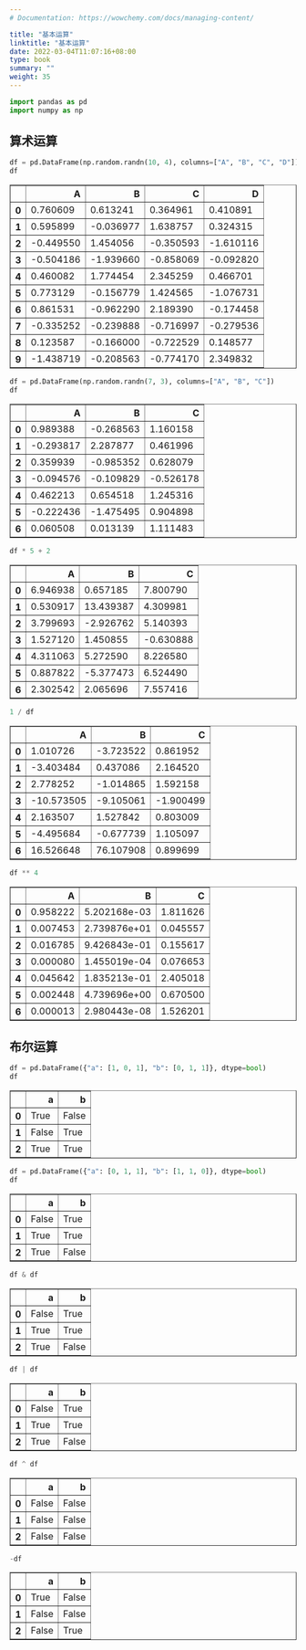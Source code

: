 ```yaml
---
# Documentation: https://wowchemy.com/docs/managing-content/

title: "基本运算"
linktitle: "基本运算"
date: 2022-03-04T11:07:16+08:00
type: book
summary: ""
weight: 35
---
```


<!--more-->


```python
import pandas as pd
import numpy as np
```

## 算术运算


```python
df = pd.DataFrame(np.random.randn(10, 4), columns=["A", "B", "C", "D"])
df
```




<div>
<style scoped>
    .dataframe tbody tr th:only-of-type {
        vertical-align: middle;
    }

    .dataframe tbody tr th {
        vertical-align: top;
    }

    .dataframe thead th {
        text-align: right;
    }
</style>
<table border="1" class="dataframe">
  <thead>
    <tr style="text-align: right;">
      <th></th>
      <th>A</th>
      <th>B</th>
      <th>C</th>
      <th>D</th>
    </tr>
  </thead>
  <tbody>
    <tr>
      <th>0</th>
      <td>0.760609</td>
      <td>0.613241</td>
      <td>0.364961</td>
      <td>0.410891</td>
    </tr>
    <tr>
      <th>1</th>
      <td>0.595899</td>
      <td>-0.036977</td>
      <td>1.638757</td>
      <td>0.324315</td>
    </tr>
    <tr>
      <th>2</th>
      <td>-0.449550</td>
      <td>1.454056</td>
      <td>-0.350593</td>
      <td>-1.610116</td>
    </tr>
    <tr>
      <th>3</th>
      <td>-0.504186</td>
      <td>-1.939660</td>
      <td>-0.858069</td>
      <td>-0.092820</td>
    </tr>
    <tr>
      <th>4</th>
      <td>0.460082</td>
      <td>1.774454</td>
      <td>2.345259</td>
      <td>0.466701</td>
    </tr>
    <tr>
      <th>5</th>
      <td>0.773129</td>
      <td>-0.156779</td>
      <td>1.424565</td>
      <td>-1.076731</td>
    </tr>
    <tr>
      <th>6</th>
      <td>0.861531</td>
      <td>-0.962290</td>
      <td>2.189390</td>
      <td>-0.174458</td>
    </tr>
    <tr>
      <th>7</th>
      <td>-0.335252</td>
      <td>-0.239888</td>
      <td>-0.716997</td>
      <td>-0.279536</td>
    </tr>
    <tr>
      <th>8</th>
      <td>0.123587</td>
      <td>-0.166000</td>
      <td>-0.722529</td>
      <td>0.148577</td>
    </tr>
    <tr>
      <th>9</th>
      <td>-1.438719</td>
      <td>-0.208563</td>
      <td>-0.774170</td>
      <td>2.349832</td>
    </tr>
  </tbody>
</table>
</div>




```python
df = pd.DataFrame(np.random.randn(7, 3), columns=["A", "B", "C"])
df
```




<div>
<style scoped>
    .dataframe tbody tr th:only-of-type {
        vertical-align: middle;
    }

    .dataframe tbody tr th {
        vertical-align: top;
    }

    .dataframe thead th {
        text-align: right;
    }
</style>
<table border="1" class="dataframe">
  <thead>
    <tr style="text-align: right;">
      <th></th>
      <th>A</th>
      <th>B</th>
      <th>C</th>
    </tr>
  </thead>
  <tbody>
    <tr>
      <th>0</th>
      <td>0.989388</td>
      <td>-0.268563</td>
      <td>1.160158</td>
    </tr>
    <tr>
      <th>1</th>
      <td>-0.293817</td>
      <td>2.287877</td>
      <td>0.461996</td>
    </tr>
    <tr>
      <th>2</th>
      <td>0.359939</td>
      <td>-0.985352</td>
      <td>0.628079</td>
    </tr>
    <tr>
      <th>3</th>
      <td>-0.094576</td>
      <td>-0.109829</td>
      <td>-0.526178</td>
    </tr>
    <tr>
      <th>4</th>
      <td>0.462213</td>
      <td>0.654518</td>
      <td>1.245316</td>
    </tr>
    <tr>
      <th>5</th>
      <td>-0.222436</td>
      <td>-1.475495</td>
      <td>0.904898</td>
    </tr>
    <tr>
      <th>6</th>
      <td>0.060508</td>
      <td>0.013139</td>
      <td>1.111483</td>
    </tr>
  </tbody>
</table>
</div>




```python
df * 5 + 2
```




<div>
<style scoped>
    .dataframe tbody tr th:only-of-type {
        vertical-align: middle;
    }

    .dataframe tbody tr th {
        vertical-align: top;
    }

    .dataframe thead th {
        text-align: right;
    }
</style>
<table border="1" class="dataframe">
  <thead>
    <tr style="text-align: right;">
      <th></th>
      <th>A</th>
      <th>B</th>
      <th>C</th>
    </tr>
  </thead>
  <tbody>
    <tr>
      <th>0</th>
      <td>6.946938</td>
      <td>0.657185</td>
      <td>7.800790</td>
    </tr>
    <tr>
      <th>1</th>
      <td>0.530917</td>
      <td>13.439387</td>
      <td>4.309981</td>
    </tr>
    <tr>
      <th>2</th>
      <td>3.799693</td>
      <td>-2.926762</td>
      <td>5.140393</td>
    </tr>
    <tr>
      <th>3</th>
      <td>1.527120</td>
      <td>1.450855</td>
      <td>-0.630888</td>
    </tr>
    <tr>
      <th>4</th>
      <td>4.311063</td>
      <td>5.272590</td>
      <td>8.226580</td>
    </tr>
    <tr>
      <th>5</th>
      <td>0.887822</td>
      <td>-5.377473</td>
      <td>6.524490</td>
    </tr>
    <tr>
      <th>6</th>
      <td>2.302542</td>
      <td>2.065696</td>
      <td>7.557416</td>
    </tr>
  </tbody>
</table>
</div>




```python
1 / df
```




<div>
<style scoped>
    .dataframe tbody tr th:only-of-type {
        vertical-align: middle;
    }

    .dataframe tbody tr th {
        vertical-align: top;
    }

    .dataframe thead th {
        text-align: right;
    }
</style>
<table border="1" class="dataframe">
  <thead>
    <tr style="text-align: right;">
      <th></th>
      <th>A</th>
      <th>B</th>
      <th>C</th>
    </tr>
  </thead>
  <tbody>
    <tr>
      <th>0</th>
      <td>1.010726</td>
      <td>-3.723522</td>
      <td>0.861952</td>
    </tr>
    <tr>
      <th>1</th>
      <td>-3.403484</td>
      <td>0.437086</td>
      <td>2.164520</td>
    </tr>
    <tr>
      <th>2</th>
      <td>2.778252</td>
      <td>-1.014865</td>
      <td>1.592158</td>
    </tr>
    <tr>
      <th>3</th>
      <td>-10.573505</td>
      <td>-9.105061</td>
      <td>-1.900499</td>
    </tr>
    <tr>
      <th>4</th>
      <td>2.163507</td>
      <td>1.527842</td>
      <td>0.803009</td>
    </tr>
    <tr>
      <th>5</th>
      <td>-4.495684</td>
      <td>-0.677739</td>
      <td>1.105097</td>
    </tr>
    <tr>
      <th>6</th>
      <td>16.526648</td>
      <td>76.107908</td>
      <td>0.899699</td>
    </tr>
  </tbody>
</table>
</div>




```python
df ** 4
```




<div>
<style scoped>
    .dataframe tbody tr th:only-of-type {
        vertical-align: middle;
    }

    .dataframe tbody tr th {
        vertical-align: top;
    }

    .dataframe thead th {
        text-align: right;
    }
</style>
<table border="1" class="dataframe">
  <thead>
    <tr style="text-align: right;">
      <th></th>
      <th>A</th>
      <th>B</th>
      <th>C</th>
    </tr>
  </thead>
  <tbody>
    <tr>
      <th>0</th>
      <td>0.958222</td>
      <td>5.202168e-03</td>
      <td>1.811626</td>
    </tr>
    <tr>
      <th>1</th>
      <td>0.007453</td>
      <td>2.739876e+01</td>
      <td>0.045557</td>
    </tr>
    <tr>
      <th>2</th>
      <td>0.016785</td>
      <td>9.426843e-01</td>
      <td>0.155617</td>
    </tr>
    <tr>
      <th>3</th>
      <td>0.000080</td>
      <td>1.455019e-04</td>
      <td>0.076653</td>
    </tr>
    <tr>
      <th>4</th>
      <td>0.045642</td>
      <td>1.835213e-01</td>
      <td>2.405018</td>
    </tr>
    <tr>
      <th>5</th>
      <td>0.002448</td>
      <td>4.739696e+00</td>
      <td>0.670500</td>
    </tr>
    <tr>
      <th>6</th>
      <td>0.000013</td>
      <td>2.980443e-08</td>
      <td>1.526201</td>
    </tr>
  </tbody>
</table>
</div>



## 布尔运算


```python
df = pd.DataFrame({"a": [1, 0, 1], "b": [0, 1, 1]}, dtype=bool)
df
```




<div>
<style scoped>
    .dataframe tbody tr th:only-of-type {
        vertical-align: middle;
    }

    .dataframe tbody tr th {
        vertical-align: top;
    }

    .dataframe thead th {
        text-align: right;
    }
</style>
<table border="1" class="dataframe">
  <thead>
    <tr style="text-align: right;">
      <th></th>
      <th>a</th>
      <th>b</th>
    </tr>
  </thead>
  <tbody>
    <tr>
      <th>0</th>
      <td>True</td>
      <td>False</td>
    </tr>
    <tr>
      <th>1</th>
      <td>False</td>
      <td>True</td>
    </tr>
    <tr>
      <th>2</th>
      <td>True</td>
      <td>True</td>
    </tr>
  </tbody>
</table>
</div>




```python
df = pd.DataFrame({"a": [0, 1, 1], "b": [1, 1, 0]}, dtype=bool)
df
```




<div>
<style scoped>
    .dataframe tbody tr th:only-of-type {
        vertical-align: middle;
    }

    .dataframe tbody tr th {
        vertical-align: top;
    }

    .dataframe thead th {
        text-align: right;
    }
</style>
<table border="1" class="dataframe">
  <thead>
    <tr style="text-align: right;">
      <th></th>
      <th>a</th>
      <th>b</th>
    </tr>
  </thead>
  <tbody>
    <tr>
      <th>0</th>
      <td>False</td>
      <td>True</td>
    </tr>
    <tr>
      <th>1</th>
      <td>True</td>
      <td>True</td>
    </tr>
    <tr>
      <th>2</th>
      <td>True</td>
      <td>False</td>
    </tr>
  </tbody>
</table>
</div>




```python
df & df
```




<div>
<style scoped>
    .dataframe tbody tr th:only-of-type {
        vertical-align: middle;
    }

    .dataframe tbody tr th {
        vertical-align: top;
    }

    .dataframe thead th {
        text-align: right;
    }
</style>
<table border="1" class="dataframe">
  <thead>
    <tr style="text-align: right;">
      <th></th>
      <th>a</th>
      <th>b</th>
    </tr>
  </thead>
  <tbody>
    <tr>
      <th>0</th>
      <td>False</td>
      <td>True</td>
    </tr>
    <tr>
      <th>1</th>
      <td>True</td>
      <td>True</td>
    </tr>
    <tr>
      <th>2</th>
      <td>True</td>
      <td>False</td>
    </tr>
  </tbody>
</table>
</div>




```python
df | df
```




<div>
<style scoped>
    .dataframe tbody tr th:only-of-type {
        vertical-align: middle;
    }

    .dataframe tbody tr th {
        vertical-align: top;
    }

    .dataframe thead th {
        text-align: right;
    }
</style>
<table border="1" class="dataframe">
  <thead>
    <tr style="text-align: right;">
      <th></th>
      <th>a</th>
      <th>b</th>
    </tr>
  </thead>
  <tbody>
    <tr>
      <th>0</th>
      <td>False</td>
      <td>True</td>
    </tr>
    <tr>
      <th>1</th>
      <td>True</td>
      <td>True</td>
    </tr>
    <tr>
      <th>2</th>
      <td>True</td>
      <td>False</td>
    </tr>
  </tbody>
</table>
</div>




```python
df ^ df
```




<div>
<style scoped>
    .dataframe tbody tr th:only-of-type {
        vertical-align: middle;
    }

    .dataframe tbody tr th {
        vertical-align: top;
    }

    .dataframe thead th {
        text-align: right;
    }
</style>
<table border="1" class="dataframe">
  <thead>
    <tr style="text-align: right;">
      <th></th>
      <th>a</th>
      <th>b</th>
    </tr>
  </thead>
  <tbody>
    <tr>
      <th>0</th>
      <td>False</td>
      <td>False</td>
    </tr>
    <tr>
      <th>1</th>
      <td>False</td>
      <td>False</td>
    </tr>
    <tr>
      <th>2</th>
      <td>False</td>
      <td>False</td>
    </tr>
  </tbody>
</table>
</div>




```python
-df
```




<div>
<style scoped>
    .dataframe tbody tr th:only-of-type {
        vertical-align: middle;
    }

    .dataframe tbody tr th {
        vertical-align: top;
    }

    .dataframe thead th {
        text-align: right;
    }
</style>
<table border="1" class="dataframe">
  <thead>
    <tr style="text-align: right;">
      <th></th>
      <th>a</th>
      <th>b</th>
    </tr>
  </thead>
  <tbody>
    <tr>
      <th>0</th>
      <td>True</td>
      <td>False</td>
    </tr>
    <tr>
      <th>1</th>
      <td>False</td>
      <td>False</td>
    </tr>
    <tr>
      <th>2</th>
      <td>False</td>
      <td>True</td>
    </tr>
  </tbody>
</table>
</div>


